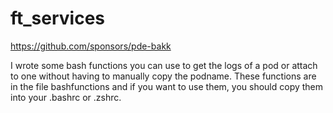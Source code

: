 # ft_services
https://github.com/sponsors/pde-bakk

I wrote some bash functions you can use to get the logs of a pod or attach to one without having to manually copy the podname.
These functions are in the file bashfunctions and if you want to use them, you should copy them into your .bashrc or .zshrc.

